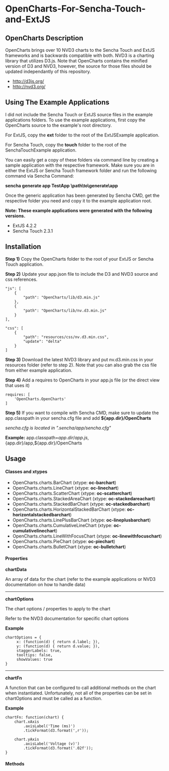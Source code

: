 OpenCharts-For-Sencha-Touch-and-ExtJS
=====================================

## OpenCharts Description

OpenCharts brings over 10 NVD3 charts to the Sencha Touch and ExtJS frameworks and is backwards compatible with both. NVD3 is a charting library that utilizes D3.js. Note that OpenCharts contains the minified version of D3 and NVD3, however, the source for those files should be updated independantly of this repository.

- http://d3js.org/
- http://nvd3.org/

## Using The Example Applications

I did not include the Sencha Touch or ExtJS source files in the example applications folders. To use the example applications, first copy the OpenCharts source to the example's root directory.

For ExtJS, copy the **ext** folder to the root of the ExtJSExample application.

For Sencha Touch, copy the **touch** folder to the root of the SenchaTouchExample application.

You can easily get a copy of these folders via command line by creating a sample application with the respective framework. Make sure you are in either the ExtJS or Sencha Touch framework folder and run the following command via Sencha Command:

**sencha generate app TestApp \path\to\generate\app**

Once the generic application has been generated by Sencha CMD, get the respective folder you need and copy it to the example application root.

**Note: These example applications were generated with the following versions.**

- ExtJS 4.2.2
- Sencha Touch 2.3.1

## Installation

**Step 1)** Copy the OpenCharts folder to the root of your ExtJS or Sencha Touch application.

**Step 2)** Update your app.json file to include the D3 and NVD3 source and css references.

    "js": [
        {
            "path": "OpenCharts/lib/d3.min.js"
        },
        {
            "path": "OpenCharts/lib/nv.d3.min.js"
        }
    ],

    "css": [
        {
            "path": "resources/css/nv.d3.min.css",
            "update": "delta"
        }
    ]

**Step 3)** Download the latest NVD3 library and put nv.d3.min.css in your resources folder (refer to step 2). Note that you can also grab the css file from either example application.

**Step 4)** Add a requires to OpenCharts in your app.js file (or the direct view that uses it)

    requires: [
        'OpenCharts.OpenCharts'
    ]

**Step 5)** If you want to compile with Sencha CMD, make sure to update the app.classpath in your sencha.cfg file and add **${app.dir}/OpenCharts**

*sencha.cfg is located in ".sencha/app/sencha.cfg"*

**Example:** app.classpath=${app.dir}/app.js,${app.dir}/app,${app.dir}/OpenCharts

## Usage

#### Classes and xtypes

- OpenCharts.charts.BarChart (xtype: **oc-barchart**)
- OpenCharts.charts.LineChart (xtype: **oc-linechart**)
- OpenCharts.charts.ScatterChart (xtype: **oc-scatterchart**)
- OpenCharts.charts.StackedAreaChart (xtype: **oc-stackedareachart**)
- OpenCharts.charts.StackedBarChart (xtype: **oc-stackedbarchart**)
- OpenCharts.charts.HorizontalStackedBarChart (xtype: **oc-horizontalstackedbarchart**)
- OpenCharts.charts.LinePlusBarChart (xtype: **oc-lineplusbarchart**)
- OpenCharts.charts.CumulativeLineChart (xtype: **oc-cumulativelinechart**)
- OpenCharts.charts.LineWithFocusChart (xtype: **oc-linewithfocuschart**)
- OpenCharts.charts.PieChart (xtype: **oc-piechart**)
- OpenCharts.charts.BulletChart (xtype: **oc-bulletchart**)

#### Properties

**chartData**

An array of data for the chart (refer to the example applications or NVD3 documentation on how to handle data)

***

**chartOptions**

The chart options / properties to apply to the chart

Refer to the NVD3 documentation for specific chart options

**Example**

    chartOptions = {
         x: (function(d) { return d.label; }),
         y: (function(d) { return d.value; }),
         staggerLabels: true,
         tooltips: false,
         showValues: true
    }
    
***
    
**chartFn**

A function that can be configured to call additional methods on the chart when instantiated. Unfortunately, not all of the properties can be set in chartOptions and must be called as a function.

**Example**

    chartFn: function(chart) {
        chart.xAxis
            .axisLabel('Time (ms)')
            .tickFormat(d3.format(',r'));

        chart.yAxis
            .axisLabel('Voltage (v)')
            .tickFormat(d3.format('.02f'));
    }
    
#### Methods